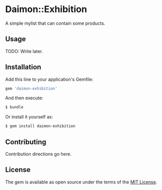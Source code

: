 # Daimon::Exhibition

A simple mylist that can contain some products.

## Usage

TODO: Write later.

## Installation
Add this line to your application's Gemfile:

```ruby
gem 'daimon-exhibition'
```

And then execute:
```bash
$ bundle
```

Or install it yourself as:
```bash
$ gem install daimon-exhibition
```

## Contributing
Contribution directions go here.

## License
The gem is available as open source under the terms of the [MIT License](http://opensource.org/licenses/MIT).
